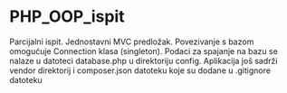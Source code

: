 # PHP_OOP_ispit
Parcijalni ispit. Jednostavni MVC predložak.
Povezivanje s bazom omogućuje Connection klasa (singleton).
Podaci za spajanje na bazu se nalaze u datoteci database.php u direktoriju config. 
Aplikacija još sadrži vendor direktorij i composer.json datoteku koje su dodane u .gitignore datoteku 
